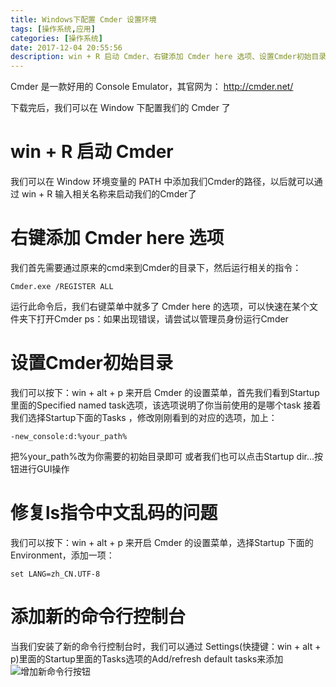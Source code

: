 ```yaml
---
title: Windows下配置 Cmder 设置环境
tags: [操作系统,应用]
categories: [操作系统]
date: 2017-12-04 20:55:56
description: win + R 启动 Cmder、右键添加 Cmder here 选项、设置Cmder初始目录、修复ls指令中文乱码的问题
---
```

Cmder 是一款好用的 Console Emulator，其官网为：
http://cmder.net/

下载完后，我们可以在 Window 下配置我们的 Cmder 了


# win + R 启动 Cmder

我们可以在 Window 环境变量的 PATH 中添加我们Cmder的路径，以后就可以通过 win + R 输入相关名称来启动我们的Cmder了

# 右键添加 Cmder here 选项

我们首先需要通过原来的cmd来到Cmder的目录下，然后运行相关的指令：


```
Cmder.exe /REGISTER ALL
```

运行此命令后，我们右键菜单中就多了 Cmder here 的选项，可以快速在某个文件夹下打开Cmder
ps：如果出现错误，请尝试以管理员身份运行Cmder

# 设置Cmder初始目录

我们可以按下：win + alt + p 来开启 Cmder 的设置菜单，首先我们看到Startup里面的Specified named task选项，该选项说明了你当前使用的是哪个task
接着我们选择Startup下面的Tasks ，修改刚刚看到的对应的选项，加上：


```
-new_console:d:%your_path%
```

把%your_path%改为你需要的初始目录即可
或者我们也可以点击Startup dir...按钮进行GUI操作

# 修复ls指令中文乱码的问题

我们可以按下：win + alt + p 来开启 Cmder 的设置菜单，选择Startup 下面的Environment，添加一项：


```
set LANG=zh_CN.UTF-8
```

# 添加新的命令行控制台

当我们安装了新的命令行控制台时，我们可以通过
Settings(快捷键：win + alt + p)里面的Startup里面的Tasks选项的Add/refresh default tasks来添加
![增加新命令行按钮](1.png)


